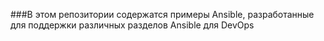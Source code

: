 ###В этом репозитории содержатся примеры Ansible, разработанные для поддержки различных разделов Ansible для DevOps
